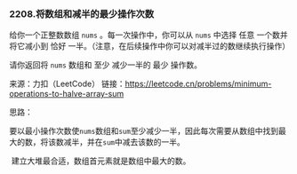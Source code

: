 ### 2208.将数组和减半的最少操作次数

给你一个正整数数组 `nums` 。每一次操作中，你可以从 `nums` 中选择 任意 一个数并将它减小到 恰好 一半。（注意，在后续操作中你可以对减半过的数继续执行操作）

请你返回将 `nums` 数组和 至少 减少一半的 最少 操作数。

来源：力扣（LeetCode）
链接：https://leetcode.cn/problems/minimum-operations-to-halve-array-sum





思路：

​			要以最小操作次数使`nums`数组和`sum`至少减少一半，因此每次需要从数组中找到最大的数，将该数减半，并在`sum`中减去该数的一半。

​		建立大堆最合适，数组首元素就是数组中最大的数。